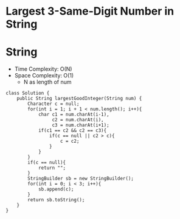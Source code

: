 # Largest 3-Same-Digit Number in String
# String
* Time Complexity: O(N)
* Space Complexity: O(1)
	* N as length of num
```
class Solution {
    public String largestGoodInteger(String num) {
        Character c = null;
        for(int i = 1; i + 1 < num.length(); i++){
            char c1 = num.charAt(i-1),
                 c2 = num.charAt(i),
                 c3 = num.charAt(i+1);
            if(c1 == c2 && c2 == c3){
                if(c == null || c2 > c){
                    c = c2;
                }
            }
        }
        if(c == null){
            return "";
        }
        StringBuilder sb = new StringBuilder();
        for(int i = 0; i < 3; i++){
            sb.append(c);
        }
        return sb.toString();
    }
}
```